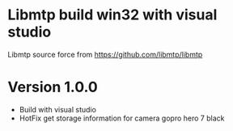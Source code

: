 # Libmtp build win32 with visual studio
Libmtp source force from https://github.com/libmtp/libmtp
# Version 1.0.0 
- Build with visual studio 
- HotFix get storage information for camera gopro hero 7 black

